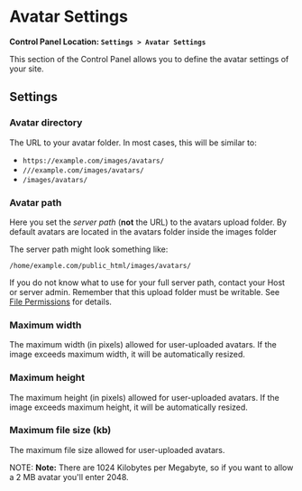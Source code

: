 <!--
    This source file is part of the open source project
    ExpressionEngine User Guide (https://github.com/ExpressionEngine/ExpressionEngine-User-Guide)

    @link      https://expressionengine.com/
    @copyright Copyright (c) 2003-2020, Packet Tide, LLC (https://packettide.com)
    @license   https://expressionengine.com/license Licensed under Apache License, Version 2.0
-->

# Avatar Settings

**Control Panel Location: `Settings > Avatar Settings`**

This section of the Control Panel allows you to define the avatar settings of your site.

## Settings

### Avatar directory

The URL to your avatar folder. In most cases, this will be similar to:

- `https://example.com/images/avatars/`
- `///example.com/images/avatars/`
- `/images/avatars/`

### Avatar path

Here you set the _server path_ (**not** the URL) to the avatars upload folder. By default avatars are located in the avatars folder inside the images folder

The server path might look something like:

    /home/example.com/public_html/images/avatars/

If you do not know what to use for your full server path, contact your Host or server admin. Remember that this upload folder must be writable. See [File Permissions](troubleshooting/general.md#file-permissions) for details.

### Maximum width

The maximum width (in pixels) allowed for user-uploaded avatars. If the image exceeds maximum width, it will be automatically resized.

### Maximum height

The maximum height (in pixels) allowed for user-uploaded avatars. If the image exceeds maximum height, it will be automatically resized.

### Maximum file size (kb)

The maximum file size allowed for user-uploaded avatars.

NOTE: **Note:** There are 1024 Kilobytes per Megabyte, so if you want to allow a 2 MB avatar you'll enter 2048.
